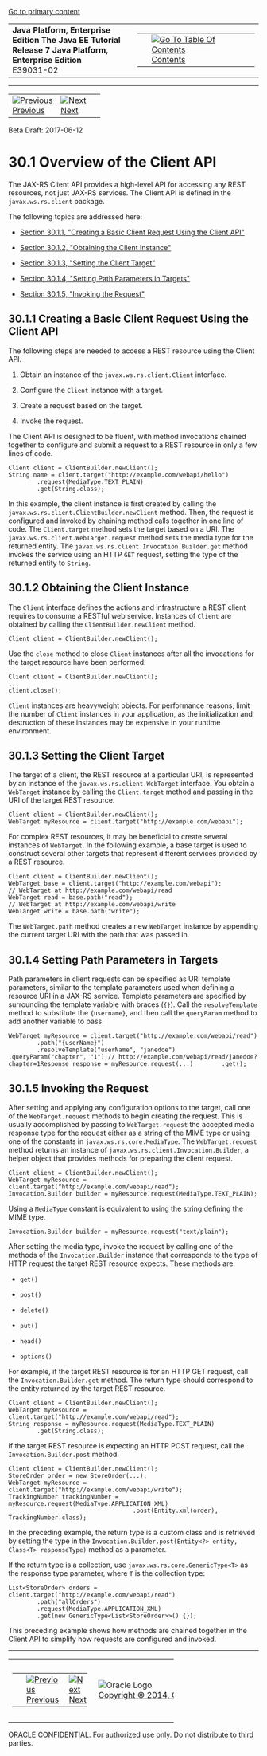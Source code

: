 [Go to primary content](#BEGIN)

<table>
<colgroup>
<col width="50%" />
<col width="50%" />
</colgroup>
<tbody>
<tr class="odd">
<td><strong>Java Platform, Enterprise Edition The Java EE Tutorial</strong><br />
<strong>Release 7 Java Platform, Enterprise Edition</strong><br />
E39031-02</td>
<td><table>
<tbody>
<tr class="odd">
<td> </td>
<td><a href="toc.htm"><img src="../../dcommon/gifs/toc.gif" alt="Go To Table Of Contents" /><br />
<span class="icon">Contents</span></a></td>
</tr>
</tbody>
</table></td>
</tr>
</tbody>
</table>

-----

<table>
<tbody>
<tr class="odd">
<td><a href="jaxrs-client.htm"><img src="../../dcommon/gifs/leftnav.gif" alt="Previous" /><br />
<span class="icon">Previous</span></a> </td>
<td><a href="jaxrs-client002.htm"><img src="../../dcommon/gifs/rightnav.gif" alt="Next" /><br />
<span class="icon">Next</span></a></td>
<td> </td>
</tr>
</tbody>
</table>

Beta Draft: 2017-06-12

# 30.1 Overview of the Client API

The JAX-RS Client API provides a high-level API for accessing any REST
resources, not just JAX-RS services. The Client API is defined in the
`javax.ws.rs.client` package.

The following topics are addressed here:

  - [Section 30.1.1, "Creating a Basic Client Request Using the Client
    API"](#CHDFCABB)

  - [Section 30.1.2, "Obtaining the Client Instance"](#CHDHBFHJ)

  - [Section 30.1.3, "Setting the Client Target"](#CHDDCICC)

  - [Section 30.1.4, "Setting Path Parameters in Targets"](#CHDDBFCG)

  - [Section 30.1.5, "Invoking the Request"](#CHDEFCDB)

## 30.1.1 Creating a Basic Client Request Using the Client API

The following steps are needed to access a REST resource using the
Client API.

1.  Obtain an instance of the `javax.ws.rs.client.Client` interface.

2.  Configure the `Client` instance with a target.

3.  Create a request based on the target.

4.  Invoke the request.

The Client API is designed to be fluent, with method invocations chained
together to configure and submit a request to a REST resource in only a
few lines of code.

``` oac_no_warn
Client client = ClientBuilder.newClient();
String name = client.target("http://example.com/webapi/hello")
        .request(MediaType.TEXT_PLAIN)
        .get(String.class);
```

In this example, the client instance is first created by calling the
`javax.ws.rs.client.ClientBuilder.newClient` method. Then, the request
is configured and invoked by chaining method calls together in one line
of code. The `Client.target` method sets the target based on a URI. The
`javax.ws.rs.client.WebTarget.request` method sets the media type for
the returned entity. The `javax.ws.rs.client.Invocation.Builder.get`
method invokes the service using an HTTP `GET` request, setting the type
of the returned entity to `String`.

## 30.1.2 Obtaining the Client Instance

The `Client` interface defines the actions and infrastructure a REST
client requires to consume a RESTful web service. Instances of `Client`
are obtained by calling the `ClientBuilder.newClient` method.

``` oac_no_warn
Client client = ClientBuilder.newClient();
```

Use the `close` method to close `Client` instances after all the
invocations for the target resource have been performed:

``` oac_no_warn
Client client = ClientBuilder.newClient();
...
client.close();
```

`Client` instances are heavyweight objects. For performance reasons,
limit the number of `Client` instances in your application, as the
initialization and destruction of these instances may be expensive in
your runtime environment.

## 30.1.3 Setting the Client Target

The target of a client, the REST resource at a particular URI, is
represented by an instance of the `javax.ws.rs.client.WebTarget`
interface. You obtain a `WebTarget` instance by calling the
`Client.target` method and passing in the URI of the target REST
resource.

``` oac_no_warn
Client client = ClientBuilder.newClient();
WebTarget myResource = client.target("http://example.com/webapi");
```

For complex REST resources, it may be beneficial to create several
instances of `WebTarget`. In the following example, a base target is
used to construct several other targets that represent different
services provided by a REST resource.

``` oac_no_warn
Client client = ClientBuilder.newClient();
WebTarget base = client.target("http://example.com/webapi");
// WebTarget at http://example.com/webapi/read
WebTarget read = base.path("read");
// WebTarget at http://example.com/webapi/write
WebTarget write = base.path("write");
```

The `WebTarget.path` method creates a new `WebTarget` instance by
appending the current target URI with the path that was passed in.

## 30.1.4 Setting Path Parameters in Targets

Path parameters in client requests can be specified as URI template
parameters, similar to the template parameters used when defining a
resource URI in a JAX-RS service. Template parameters are specified by
surrounding the template variable with braces (`{}`). Call the
`resolveTemplate` method to substitute the `{username}`, and then call
the `queryParam` method to add another variable to pass.

``` oac_no_warn
WebTarget myResource = client.target("http://example.com/webapi/read")
        .path("{userName}")
        .resolveTemplate("userName", "janedoe")        .queryParam("chapter", "1");// http://example.com/webapi/read/janedoe?chapter=1Response response = myResource.request(...)        .get();
```

## 30.1.5 Invoking the Request

After setting and applying any configuration options to the target, call
one of the `WebTarget.request` methods to begin creating the request.
This is usually accomplished by passing to `WebTarget.request` the
accepted media response type for the request either as a string of the
MIME type or using one of the constants in `javax.ws.rs.core.MediaType`.
The `WebTarget.request` method returns an instance of
`javax.ws.rs.client.Invocation.Builder`, a helper object that provides
methods for preparing the client request.

``` oac_no_warn
Client client = ClientBuilder.newClient();
WebTarget myResource = client.target("http://example.com/webapi/read");
Invocation.Builder builder = myResource.request(MediaType.TEXT_PLAIN);
```

Using a `MediaType` constant is equivalent to using the string defining
the MIME type.

``` oac_no_warn
Invocation.Builder builder = myResource.request("text/plain");
```

After setting the media type, invoke the request by calling one of the
methods of the `Invocation.Builder` instance that corresponds to the
type of HTTP request the target REST resource expects. These methods
are:

  - `get()`

  - `post()`

  - `delete()`

  - `put()`

  - `head()`

  - `options()`

For example, if the target REST resource is for an HTTP GET request,
call the `Invocation.Builder.get` method. The return type should
correspond to the entity returned by the target REST resource.

``` oac_no_warn
Client client = ClientBuilder.newClient();
WebTarget myResource = client.target("http://example.com/webapi/read");
String response = myResource.request(MediaType.TEXT_PLAIN)
        .get(String.class);
```

If the target REST resource is expecting an HTTP POST request, call the
`Invocation.Builder.post` method.

``` oac_no_warn
Client client = ClientBuilder.newClient();
StoreOrder order = new StoreOrder(...);
WebTarget myResource = client.target("http://example.com/webapi/write");
TrackingNumber trackingNumber = myResource.request(MediaType.APPLICATION_XML)
                                   .post(Entity.xml(order), TrackingNumber.class);
```

In the preceding example, the return type is a custom class and is
retrieved by setting the type in the `Invocation.Builder.post(Entity<?>
entity, Class<T> responseType)` method as a parameter.

If the return type is a collection, use
`javax.ws.rs.core.GenericType<T>` as the response type parameter, where
`T` is the collection
type:

``` oac_no_warn
List<StoreOrder> orders = client.target("http://example.com/webapi/read")
        .path("allOrders")
        .request(MediaType.APPLICATION_XML)
        .get(new GenericType<List<StoreOrder>>() {});
```

This preceding example shows how methods are chained together in the
Client API to simplify how requests are configured and invoked.

-----

<table style="width:66%;">
<colgroup>
<col width="33%" />
<col width="0%" />
<col width="33%" />
</colgroup>
<tbody>
<tr class="odd">
<td><table style="width:96%;">
<colgroup>
<col width="0%" />
<col width="48%" />
<col width="48%" />
</colgroup>
<tbody>
<tr class="odd">
<td> </td>
<td><a href="jaxrs-client.htm"><img src="../../dcommon/gifs/leftnav.gif" alt="Previous" /><br />
<span class="icon">Previous</span></a> </td>
<td><a href="jaxrs-client002.htm"><img src="../../dcommon/gifs/rightnav.gif" alt="Next" /><br />
<span class="icon">Next</span></a></td>
</tr>
</tbody>
</table></td>
<td><img src="../../dcommon/gifs/oracle.gif" alt="Oracle Logo" class="copyrightlogo" /> <a href="../../dcommon/html/cpyr.htm"><br />
<span class="copyrightlogo">Copyright © 2014, Oracle and/or its affiliates. All rights reserved.</span></a></td>
<td><table>
<tbody>
<tr class="odd">
<td> </td>
<td><a href="toc.htm"><img src="../../dcommon/gifs/toc.gif" alt="Go To Table Of Contents" /><br />
<span class="icon">Contents</span></a></td>
</tr>
</tbody>
</table></td>
</tr>
</tbody>
</table>

ORACLE CONFIDENTIAL. For authorized use only. Do not distribute to third parties.
